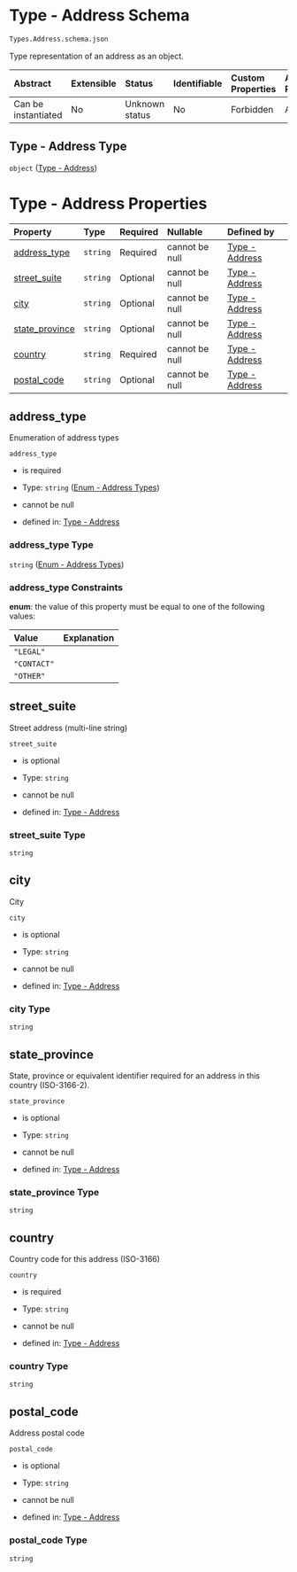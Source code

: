 # Type - Address Schema

```txt
Types.Address.schema.json
```

Type representation of an address as an object.

| Abstract            | Extensible | Status         | Identifiable | Custom Properties | Additional Properties | Access Restrictions | Defined In                                                                 |
| :------------------ | :--------- | :------------- | :----------- | :---------------- | :-------------------- | :------------------ | :------------------------------------------------------------------------- |
| Can be instantiated | No         | Unknown status | No           | Forbidden         | Allowed               | none                | [Address.schema.json](../types/Address.schema.json "open original schema") |

## Type - Address Type

`object` ([Type - Address](address-1.md))

# Type - Address Properties

| Property                          | Type     | Required | Nullable       | Defined by                                                                                                          |
| :-------------------------------- | :------- | :------- | :------------- | :------------------------------------------------------------------------------------------------------------------ |
| [address_type](#address_type)     | `string` | Required | cannot be null | [Type - Address](address-1-properties-enum---address-types.md "Enums.Address.schema.json#/properties/address_type") |
| [street_suite](#street_suite)     | `string` | Optional | cannot be null | [Type - Address](address-1-properties-street_suite.md "Types.Address.schema.json#/properties/street_suite")         |
| [city](#city)                     | `string` | Optional | cannot be null | [Type - Address](address-1-properties-city.md "Types.Address.schema.json#/properties/city")                         |
| [state_province](#state_province) | `string` | Optional | cannot be null | [Type - Address](address-1-properties-state_province.md "Types.Address.schema.json#/properties/state_province")     |
| [country](#country)               | `string` | Required | cannot be null | [Type - Address](address-1-properties-country.md "Types.Address.schema.json#/properties/country")                   |
| [postal_code](#postal_code)       | `string` | Optional | cannot be null | [Type - Address](address-1-properties-postal_code.md "Types.Address.schema.json#/properties/postal_code")           |

## address_type

Enumeration of address types

`address_type`

- is required

- Type: `string` ([Enum - Address Types](address-1-properties-enum---address-types.md))

- cannot be null

- defined in: [Type - Address](address-1-properties-enum---address-types.md "Enums.Address.schema.json#/properties/address_type")

### address_type Type

`string` ([Enum - Address Types](address-1-properties-enum---address-types.md))

### address_type Constraints

**enum**: the value of this property must be equal to one of the following values:

| Value       | Explanation |
| :---------- | :---------- |
| `"LEGAL"`   |             |
| `"CONTACT"` |             |
| `"OTHER"`   |             |

## street_suite

Street address (multi-line string)

`street_suite`

- is optional

- Type: `string`

- cannot be null

- defined in: [Type - Address](address-1-properties-street_suite.md "Types.Address.schema.json#/properties/street_suite")

### street_suite Type

`string`

## city

City

`city`

- is optional

- Type: `string`

- cannot be null

- defined in: [Type - Address](address-1-properties-city.md "Types.Address.schema.json#/properties/city")

### city Type

`string`

## state_province

State, province or equivalent identifier required for an address in this country (ISO-3166-2).

`state_province`

- is optional

- Type: `string`

- cannot be null

- defined in: [Type - Address](address-1-properties-state_province.md "Types.Address.schema.json#/properties/state_province")

### state_province Type

`string`

## country

Country code for this address (ISO-3166)

`country`

- is required

- Type: `string`

- cannot be null

- defined in: [Type - Address](address-1-properties-country.md "Types.Address.schema.json#/properties/country")

### country Type

`string`

## postal_code

Address postal code

`postal_code`

- is optional

- Type: `string`

- cannot be null

- defined in: [Type - Address](address-1-properties-postal_code.md "Types.Address.schema.json#/properties/postal_code")

### postal_code Type

`string`
